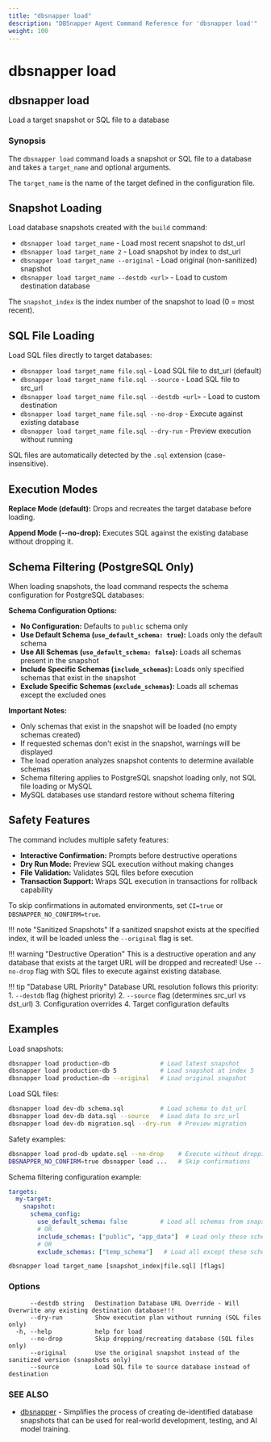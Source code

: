 ```yaml
---
title: "dbsnapper load"
description: "DBSnapper Agent Command Reference for 'dbsnapper load'"
weight: 100
---
```


# dbsnapper load

## dbsnapper load

Load a target snapshot or SQL file to a database

### Synopsis

The `dbsnapper load` command loads a snapshot or SQL file to a database and takes a `target_name` and optional arguments.

The `target_name` is the name of the target defined in the configuration file.

## Snapshot Loading

Load database snapshots created with the `build` command:

- `dbsnapper load target_name` - Load most recent snapshot to dst_url
- `dbsnapper load target_name 2` - Load snapshot by index to dst_url  
- `dbsnapper load target_name --original` - Load original (non-sanitized) snapshot
- `dbsnapper load target_name --destdb <url>` - Load to custom destination database

The `snapshot_index` is the index number of the snapshot to load (0 = most recent).

## SQL File Loading

Load SQL files directly to target databases:

- `dbsnapper load target_name file.sql` - Load SQL file to dst_url (default)
- `dbsnapper load target_name file.sql --source` - Load SQL file to src_url
- `dbsnapper load target_name file.sql --destdb <url>` - Load to custom destination
- `dbsnapper load target_name file.sql --no-drop` - Execute against existing database
- `dbsnapper load target_name file.sql --dry-run` - Preview execution without running

SQL files are automatically detected by the `.sql` extension (case-insensitive).

## Execution Modes

**Replace Mode (default):** Drops and recreates the target database before loading.

**Append Mode (--no-drop):** Executes SQL against the existing database without dropping it.

## Schema Filtering (PostgreSQL Only)

When loading snapshots, the load command respects the schema configuration for PostgreSQL databases:

**Schema Configuration Options:**

- **No Configuration:** Defaults to `public` schema only
- **Use Default Schema (`use_default_schema: true`):** Loads only the default schema
- **Use All Schemas (`use_default_schema: false`):** Loads all schemas present in the snapshot
- **Include Specific Schemas (`include_schemas`):** Loads only specified schemas that exist in the snapshot
- **Exclude Specific Schemas (`exclude_schemas`):** Loads all schemas except the excluded ones

**Important Notes:**

- Only schemas that exist in the snapshot will be loaded (no empty schemas created)
- If requested schemas don't exist in the snapshot, warnings will be displayed
- The load operation analyzes snapshot contents to determine available schemas
- Schema filtering applies to PostgreSQL snapshot loading only, not SQL file loading or MySQL
- MySQL databases use standard restore without schema filtering

## Safety Features

The command includes multiple safety features:

- **Interactive Confirmation:** Prompts before destructive operations
- **Dry Run Mode:** Preview SQL execution without making changes  
- **File Validation:** Validates SQL files before execution
- **Transaction Support:** Wraps SQL execution in transactions for rollback capability

To skip confirmations in automated environments, set `CI=true` or `DBSNAPPER_NO_CONFIRM=true`.

!!! note "Sanitized Snapshots"
	If a sanitized snapshot exists at the specified index, it will be loaded
	unless the `--original` flag is set.

!!! warning "Destructive Operation"
	This is a destructive operation and any database that exists at the target URL 
	will be dropped and recreated! Use `--no-drop` flag with SQL files to 
	execute against existing database.

!!! tip "Database URL Priority"
	Database URL resolution follows this priority:
	1. `--destdb` flag (highest priority)
	2. `--source` flag (determines src_url vs dst_url)
	3. Configuration overrides
	4. Target configuration defaults

## Examples

Load snapshots:
```bash
dbsnapper load production-db              # Load latest snapshot
dbsnapper load production-db 5            # Load snapshot at index 5
dbsnapper load production-db --original   # Load original snapshot
```

Load SQL files:
```bash
dbsnapper load dev-db schema.sql          # Load schema to dst_url
dbsnapper load dev-db data.sql --source   # Load data to src_url  
dbsnapper load dev-db migration.sql --dry-run  # Preview migration
```

Safety examples:
```bash
dbsnapper load prod-db update.sql --no-drop    # Execute without dropping
DBSNAPPER_NO_CONFIRM=true dbsnapper load ...   # Skip confirmations
```

Schema filtering configuration example:
```yaml
targets:
  my-target:
    snapshot:
      schema_config:
        use_default_schema: false         # Load all schemas from snapshot
        # OR
        include_schemas: ["public", "app_data"]  # Load only these schemas
        # OR  
        exclude_schemas: ["temp_schema"]   # Load all except these schemas
```

```
dbsnapper load target_name [snapshot_index|file.sql] [flags]
```

### Options

```
      --destdb string   Destination Database URL Override - Will Overwrite any existing destination database!!!
      --dry-run         Show execution plan without running (SQL files only)
  -h, --help            help for load
      --no-drop         Skip dropping/recreating database (SQL files only)
      --original        Use the original snapshot instead of the sanitized version (snapshots only)
      --source          Load SQL file to source database instead of destination
```

### SEE ALSO

* [dbsnapper](dbsnapper.md)	 - Simplifies the process of creating de-identified database snapshots that can be used for real-world development, testing, and AI model training.

